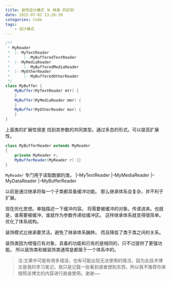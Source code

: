 ```yaml
---
title: 装饰设计模式 与 继承 的区别
date: 2015-07-02 13:26:39
categories: Code
tags:
	- 设计模式
---
```


``` java
/**
 * MyReader
 * 	|--MyTextReader
 * 		|--MyBufferedTextReader
 * 	|--MyMediaReader
 * 		|--MyBufferedMediaReader
 * 	|--MyOtherReader
 * 		|--MyBufferedOtherReader
 */
class MyBuffer {
	MyBuffer(MyTextReader mtr) {
	}
	MyBuffer(MyMediaReader mmr) {
	}
	MyBuffer(MyOtherReader mor) {
	}
}
```

上面类的扩展性很差
找到其参数的共同类型。通过多态的形式。可以提高扩展性。

<!--more-->

``` java
class MyBufferReader extends MyReader
{
	private MyReader r;
	MyBufferReader(MyReader r) {}
}
```

`MyReader` 专门用于读取数据的类。
|–MyTextReader
|–MyMediaReader
|–MyDataReader
|–MyBufferReader

以前是通过继承将每一个子类都具备缓冲功能。
那么继承体系会复杂，并不利于扩展。

现在优化思想。单独描述一下缓冲内容。
将需要被缓冲的对象。传递进来。也就是，谁需要被缓冲，谁就作为参数传递给缓冲区。
这样继承体系就变得很简单。优化了体系结构。

装饰模式比继承要灵活。避免了继承体系臃肿。
而且降低了类于类之间的关系。

装饰类因为增强已有对象，具备的功能和已有的是相同的，只不过提供了更强功能。
所以装饰类和被装饰类通常是都属于一个体系中的。


> 注:文章中可能有很多错误，也有可能出现无法使用的情况，因为此技术博文是我的学习笔记，我只是记载一些看到或者想到东西，所以我不推荐你来按照该博文的内容进行直接使用。谢谢~~